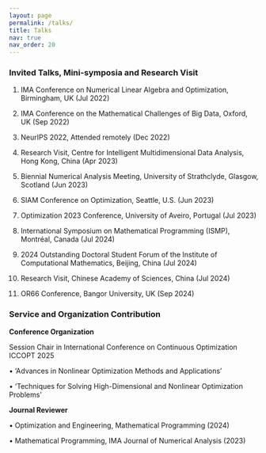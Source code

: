 ```yaml
---
layout: page
permalink: /talks/
title: Talks
nav: true
nav_order: 20
---
```


### Invited Talks, Mini-symposia and Research Visit

1.	IMA Conference on Numerical Linear Algebra and Optimization, Birmingham, UK (Jul 2022)

2.	IMA Conference on the Mathematical Challenges of Big Data, Oxford, UK (Sep 2022)

3.	NeurIPS 2022, Attended remotely (Dec 2022)

4.	Research Visit, Centre for Intelligent Multidimensional Data Analysis, Hong Kong, China (Apr 2023)

5.	Biennial Numerical Analysis Meeting, University of Strathclyde, Glasgow, Scotland (Jun 2023)

6.	SIAM Conference on Optimization, Seattle, U.S. (Jun 2023)

7.	Optimization 2023 Conference, University of Aveiro, Portugal (Jul 2023)

8.	International Symposium on Mathematical Programming (ISMP), Montréal, Canada (Jul 2024)

9.	2024 Outstanding Doctoral Student Forum of the Institute of Computational Mathematics, Beijing, China (Jul 2024)

10.	Research Visit, Chinese Academy of Sciences, China (Jul 2024)

11.	OR66 Conference, Bangor University, UK (Sep 2024)


### Service and Organization Contribution

**Conference Organization**

Session Chair in International Conference on Continuous Optimization ICCOPT 2025

•	‘Advances in Nonlinear Optimization Methods and Applications’

•	‘Techniques for Solving High-Dimensional and Nonlinear Optimization Problems’

**Journal Reviewer**

•	Optimization and Engineering, Mathematical Programming (2024)

•	Mathematical Programming, IMA Journal of Numerical Analysis (2023)
